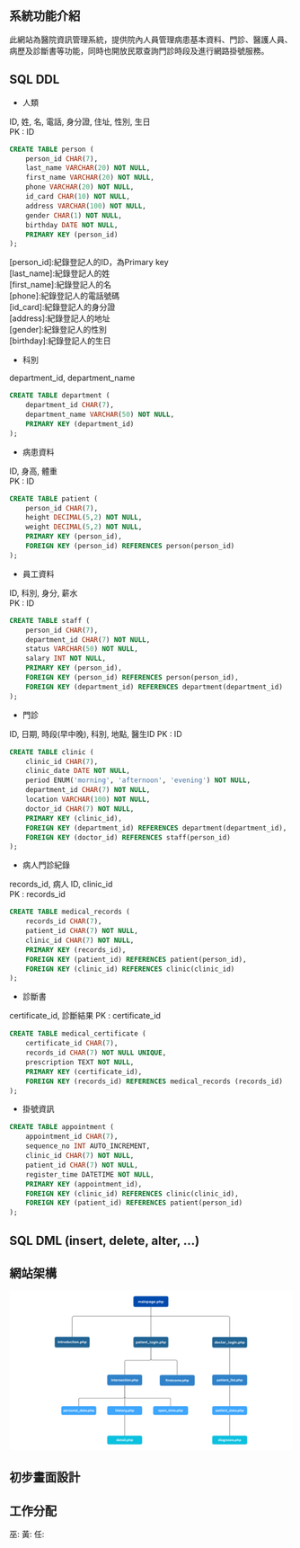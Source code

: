 ## 系統功能介紹
此網站為醫院資訊管理系統，提供院內人員管理病患基本資料、門診、醫護人員、病歷及診斷書等功能，同時也開放民眾查詢門診時段及進行網路掛號服務。

<!-- The SQL code here is based on MariaDB -->

## SQL DDL

* 人類

ID, 姓, 名, 電話, 身分證, 住址, 性別, 生日  
PK : ID

```sql
CREATE TABLE person (
    person_id CHAR(7),
    last_name VARCHAR(20) NOT NULL,
    first_name VARCHAR(20) NOT NULL,
    phone VARCHAR(20) NOT NULL,
    id_card CHAR(10) NOT NULL,
    address VARCHAR(100) NOT NULL, 
    gender CHAR(1) NOT NULL,
    birthday DATE NOT NULL,
    PRIMARY KEY (person_id)
);
```

[person_id]:紀錄登記人的ID，為Primary key  
[last_name]:紀錄登記人的姓  
[first_name]:紀錄登記人的名  
[phone]:紀錄登記人的電話號碼  
[id_card]:紀錄登記人的身分證  
[address]:紀錄登記人的地址  
[gender]:紀錄登記人的性別  
[birthday]:紀錄登記人的生日  

* 科別

department_id, department_name

```sql
CREATE TABLE department (
    department_id CHAR(7),
    department_name VARCHAR(50) NOT NULL,
    PRIMARY KEY (department_id)
);
```

* 病患資料

ID, 身高, 體重  
PK : ID

```sql
CREATE TABLE patient (
    person_id CHAR(7),
    height DECIMAL(5,2) NOT NULL,
    weight DECIMAL(5,2) NOT NULL,
    PRIMARY KEY (person_id),
    FOREIGN KEY (person_id) REFERENCES person(person_id)
);
```

* 員工資料

ID, 科別, 身分, 薪水  
PK : ID

```sql
CREATE TABLE staff (
    person_id CHAR(7),
    department_id CHAR(7) NOT NULL,
    status VARCHAR(50) NOT NULL,
    salary INT NOT NULL,
    PRIMARY KEY (person_id),
    FOREIGN KEY (person_id) REFERENCES person(person_id),
    FOREIGN KEY (department_id) REFERENCES department(department_id)
);
```

* 門診

ID, 日期, 時段(早中晚), 科別, 地點, 醫生ID 
PK : ID

```sql
CREATE TABLE clinic (
    clinic_id CHAR(7),
    clinic_date DATE NOT NULL,
    period ENUM('morning', 'afternoon', 'evening') NOT NULL,
    department_id CHAR(7) NOT NULL,
    location VARCHAR(100) NOT NULL,
    doctor_id CHAR(7) NOT NULL,
    PRIMARY KEY (clinic_id),
    FOREIGN KEY (department_id) REFERENCES department(department_id),
    FOREIGN KEY (doctor_id) REFERENCES staff(person_id)
);
```

* 病人門診紀錄

records_id, 病人 ID, clinic_id  
PK : records_id

```sql
CREATE TABLE medical_records (
    records_id CHAR(7),
    patient_id CHAR(7) NOT NULL,
    clinic_id CHAR(7) NOT NULL,
    PRIMARY KEY (records_id),
    FOREIGN KEY (patient_id) REFERENCES patient(person_id),
    FOREIGN KEY (clinic_id) REFERENCES clinic(clinic_id)
);
```

* 診斷書  

certificate_id, 診斷結果
PK : certificate_id

```sql
CREATE TABLE medical_certificate (
    certificate_id CHAR(7),
    records_id CHAR(7) NOT NULL UNIQUE,
    prescription TEXT NOT NULL,
    PRIMARY KEY (certificate_id),
    FOREIGN KEY (records_id) REFERENCES medical_records (records_id)
);
```

* 掛號資訊  


```sql
CREATE TABLE appointment (
    appointment_id CHAR(7),
    sequence_no INT AUTO_INCREMENT,
    clinic_id CHAR(7) NOT NULL,
    patient_id CHAR(7) NOT NULL,
    register_time DATETIME NOT NULL,
    PRIMARY KEY (appointment_id),
    FOREIGN KEY (clinic_id) REFERENCES clinic(clinic_id),
    FOREIGN KEY (patient_id) REFERENCES patient(person_id)
);
```

## SQL DML (insert, delete, alter, ...)



## 網站架構

![website_branch_pic](/WebsiteBranchPic.png "website_branch_pic")

## 初步畫面設計



## 工作分配

巫:
黃:
任:
